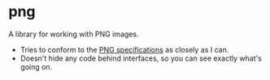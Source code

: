 # png

A library for working with PNG images.
- Tries to conform to the [PNG specifications](https://www.w3.org/TR/png) as closely as I can. 
- Doesn't hide any code behind interfaces, so you can see exactly what's going on. 